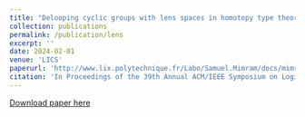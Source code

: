 ```yaml
---
title: "Delooping cyclic groups with lens spaces in homotopy type theory"
collection: publications
permalink: /publication/lens
excerpt: ''
date: 2024-02-01
venue: 'LICS'
paperurl: 'http://www.lix.polytechnique.fr/Labo/Samuel.Mimram/docs/mimram_lens.pdf'
citation: 'In Proceedings of the 39th Annual ACM/IEEE Symposium on Logic in Computer Science, LICS '24, New York, NY, USA, 2024. Association for Computing Machinery.'
---
```

[Download paper here](https://www.lix.polytechnique.fr/Labo/Samuel.Mimram/docs/mimram_lens.pdf)
